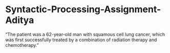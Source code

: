 # Syntactic-Processing-Assignment-Aditya
“The patient was a 62-year-old man with squamous cell lung cancer, which was first successfully treated by a combination of radiation therapy and chemotherapy.”
